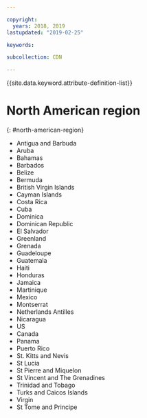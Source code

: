 ```yaml
---

copyright:
  years: 2018, 2019
lastupdated: "2019-02-25"

keywords:

subcollection: CDN

---
```


{{site.data.keyword.attribute-definition-list}}

# North American region
{: #north-american-region}

* Antigua and Barbuda
* Aruba
* Bahamas
* Barbados
* Belize
* Bermuda
* British Virgin Islands
* Cayman Islands
* Costa Rica
* Cuba
* Dominica
* Dominican Republic
* El Salvador
* Greenland
* Grenada
* Guadeloupe
* Guatemala
* Haiti
* Honduras
* Jamaica
* Martinique
* Mexico
* Montserrat
* Netherlands Antilles
* Nicaragua
* US
* Canada
* Panama
* Puerto Rico
* St. Kitts and Nevis
* St Lucia
* St Pierre and Miquelon
* St Vincent and The Grenadines
* Trinidad and Tobago
* Turks and Caicos Islands
* Virgin
* St Tome and Principe
